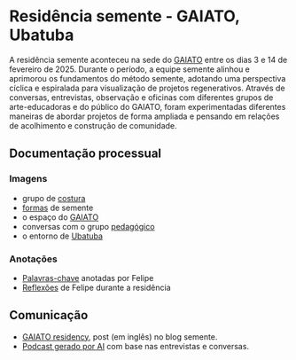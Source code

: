 # Residência semente - GAIATO, Ubatuba

A residência semente aconteceu na sede do [GAIATO](https://gaiato.org.br) entre os dias 3 e 14 de fevereiro de 2025. Durante o período, a equipe semente alinhou e aprimorou os fundamentos do método semente, adotando uma perspectiva cíclica e espiralada para visualização de projetos regenerativos. Através de conversas, entrevistas, observação e oficinas com diferentes grupos de arte-educadoras e do público do GAIATO, foram experimentadas diferentes maneiras de abordar projetos de forma ampliada e pensando em relações de acolhimento e construção de comunidade.

## Documentação processual

### Imagens

- grupo de [costura](costura)
- [formas](formas) de semente
- o espaço do [GAIATO](gaiato)
- conversas com o grupo [pedagógico](pedagogico)
- o entorno de [Ubatuba](ubatuba)

### Anotações

- [Palavras-chave](ff-keywords.md) anotadas por Felipe
- [Reflexões](ff-reflexoes.md) de Felipe durante a residência

## Comunicação

- [GAIATO residency](https://semente.de/lab/gaiato-residency/), post (em inglês) no blog semente.
- [Podcast gerado por AI](semente_GAIATO_GNLM_Podcast.wav) com base nas entrevistas e conversas.
